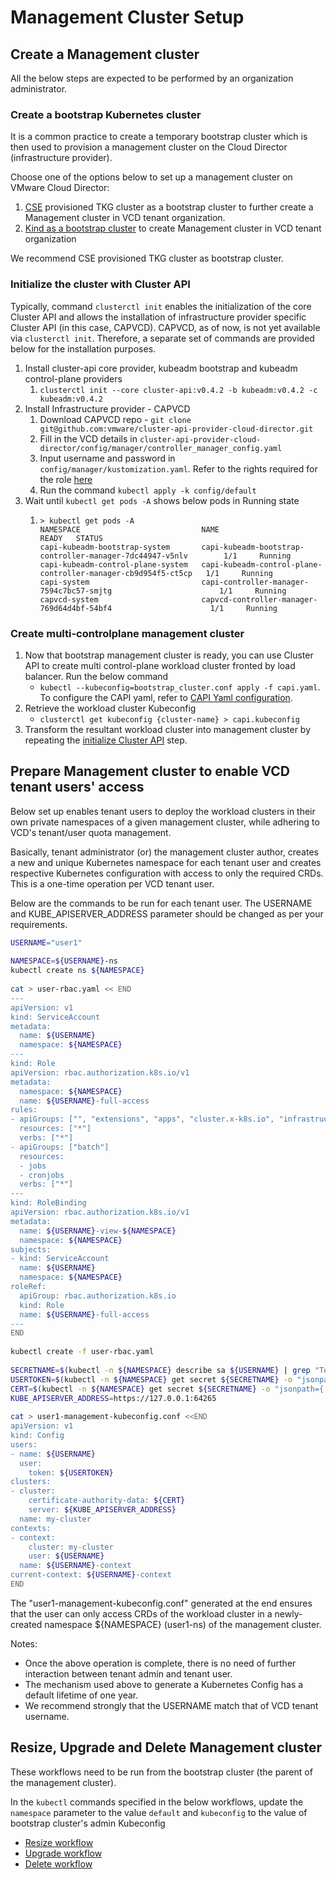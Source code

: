# Management Cluster Setup

## Create a Management cluster

All the below steps are expected to be performed by an organization administrator.

### Create a bootstrap Kubernetes cluster

It is a common practice to create a temporary bootstrap cluster which is then used to provision a
management cluster on the Cloud Director (infrastructure provider).

Choose one of the options below to set up a management cluster on VMware Cloud Director:

1. [CSE](https://github.com/vmware/container-service-extension) provisioned TKG cluster as a bootstrap cluster to 
   further create a Management cluster in VCD tenant organization.
2. [Kind as a bootstrap cluster](https://cluster-api.sigs.k8s.io/user/quick-start.html#install-andor-configure-a-kubernetes-cluster)
   to create Management cluster in VCD tenant organization

We recommend CSE provisioned TKG cluster as bootstrap cluster.

<a name="management_cluster_init"></a>
### Initialize the cluster with Cluster API
Typically, command `clusterctl init` enables the initialization of the core Cluster API and allows the installation of 
infrastructure provider specific Cluster API (in this case, CAPVCD). CAPVCD, as of now, is not yet available via 
`clusterctl init`. Therefore, a separate set of commands are provided below for the installation purposes.

1. Install cluster-api core provider, kubeadm bootstrap and kubeadm control-plane providers
    1. `clusterctl init --core cluster-api:v0.4.2 -b kubeadm:v0.4.2 -c kubeadm:v0.4.2`
2. Install Infrastructure provider - CAPVCD
    1. Download CAPVCD repo - `git clone git@github.com:vmware/cluster-api-provider-cloud-director.git`
    2. Fill in the VCD details in `cluster-api-provider-cloud-director/config/manager/controller_manager_config.yaml`
    3. Input username and password in `config/manager/kustomization.yaml`. Refer to the rights required for the role [here](VCD_SETUP.md)
    4. Run the command `kubectl apply -k config/default`
3. Wait until `kubectl get pods -A` shows below pods in Running state
    1. ```
       > kubectl get pods -A
       NAMESPACE                           NAME                                                            READY   STATUS
       capi-kubeadm-bootstrap-system       capi-kubeadm-bootstrap-controller-manager-7dc44947-v5nlv        1/1     Running
       capi-kubeadm-control-plane-system   capi-kubeadm-control-plane-controller-manager-cb9d954f5-ct5cp   1/1     Running
       capi-system                         capi-controller-manager-7594c7bc57-smjtg                        1/1     Running
       capvcd-system                       capvcd-controller-manager-769d64d4bf-54bf4                      1/1     Running
       ```  

### Create multi-controlplane management cluster
1. Now that bootstrap management cluster is ready, you can use Cluster API to create multi control-plane workload cluster 
   fronted by load balancer. Run the below command
    * `kubectl --kubeconfig=bootstrap_cluster.conf apply -f capi.yaml`. To configure the CAPI yaml, refer to [CAPI Yaml configuration](WORKLOAD_CLUSTER.md#capi_yaml).
2. Retrieve the workload cluster Kubeconfig 
    * `clusterctl get kubeconfig {cluster-name} > capi.kubeconfig`
3. Transform the resultant workload cluster into management cluster by repeating the [initialize Cluster API](#management_cluster_init) step.

<a name="tenant_user_management"></a>
## Prepare Management cluster to enable VCD tenant users' access
Below set up enables tenant users to deploy the workload clusters in their own private namespaces of a given management 
cluster, while adhering to VCD's tenant/user quota management.

Basically, tenant administrator (or) the management cluster author, creates a new and unique Kubernetes namespace for 
each tenant user and creates respective Kubernetes configuration with access to only the
required CRDs. This is a one-time operation per VCD tenant user.

Below are the commands to be run for each tenant user. The USERNAME and KUBE_APISERVER_ADDRESS parameter should be 
changed as per your requirements.

```sh
USERNAME="user1"
 
NAMESPACE=${USERNAME}-ns
kubectl create ns ${NAMESPACE}
 
cat > user-rbac.yaml << END
---
apiVersion: v1
kind: ServiceAccount
metadata:
  name: ${USERNAME}
  namespace: ${NAMESPACE}
---
kind: Role
apiVersion: rbac.authorization.k8s.io/v1
metadata:
  namespace: ${NAMESPACE}
  name: ${USERNAME}-full-access
rules:
- apiGroups: ["", "extensions", "apps", "cluster.x-k8s.io", "infrastructure.cluster.x-k8s.io", "bootstrap.cluster.x-k8s.io", "controlplane.cluster.x-k8s.io", "apiextensions.k8s.io"]
  resources: ["*"]
  verbs: ["*"]
- apiGroups: ["batch"]
  resources:
  - jobs
  - cronjobs
  verbs: ["*"]
---
kind: RoleBinding
apiVersion: rbac.authorization.k8s.io/v1
metadata:
  name: ${USERNAME}-view-${NAMESPACE}
  namespace: ${NAMESPACE}
subjects:
- kind: ServiceAccount
  name: ${USERNAME}
  namespace: ${NAMESPACE}
roleRef:
  apiGroup: rbac.authorization.k8s.io
  kind: Role
  name: ${USERNAME}-full-access
---
END
 
kubectl create -f user-rbac.yaml
 
SECRETNAME=$(kubectl -n ${NAMESPACE} describe sa ${USERNAME} | grep "Tokens" | cut -f2 -d: | tr -d " ")
USERTOKEN=$(kubectl -n ${NAMESPACE} get secret ${SECRETNAME} -o "jsonpath={.data.token}" | base64 -d)
CERT=$(kubectl -n ${NAMESPACE} get secret ${SECRETNAME} -o "jsonpath={.data['ca\.crt']}")
KUBE_APISERVER_ADDRESS=https://127.0.0.1:64265
 
cat > user1-management-kubeconfig.conf <<END
apiVersion: v1
kind: Config
users:
- name: ${USERNAME}
  user:
    token: ${USERTOKEN}
clusters:
- cluster:
    certificate-authority-data: ${CERT}
    server: ${KUBE_APISERVER_ADDRESS}
  name: my-cluster
contexts:
- context:
    cluster: my-cluster
    user: ${USERNAME}
  name: ${USERNAME}-context
current-context: ${USERNAME}-context
END
```
The "user1-management-kubeconfig.conf" generated at the end ensures that the user can only access CRDs of the
workload cluster in a newly-created namespace ${NAMESPACE} (user1-ns) of the management cluster.

Notes:
* Once the above operation is complete, there is no need of further interaction between tenant admin and tenant user.
* The mechanism used above to generate a Kubernetes Config has a default lifetime of one year.
* We recommend strongly that the USERNAME match that of VCD tenant username.

## Resize, Upgrade and Delete Management cluster
These workflows need to be run from the bootstrap cluster (the parent of the management cluster).

In the `kubectl` commands specified in the below workflows, update the `namespace` parameter to the value `default`
and `kubeconfig` to the value of bootstrap cluster's admin Kubeconfig
* [Resize workflow](WORKLOAD_CLUSTER.md#resize_workload_cluster)
* [Upgrade workflow](WORKLOAD_CLUSTER.md#upgrade_workload_cluster)
* [Delete workflow](WORKLOAD_CLUSTER.md#delete_workload_cluster)

